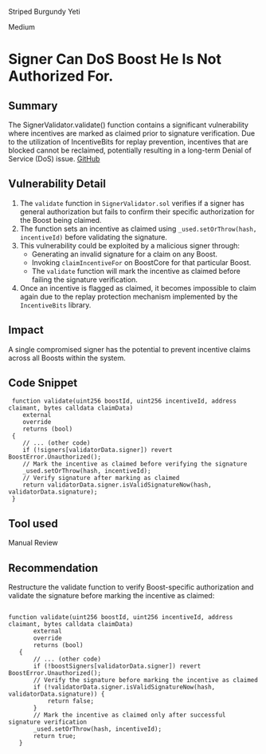 Striped Burgundy Yeti

Medium

# Signer Can DoS Boost He Is Not Authorized For.

## Summary
The SignerValidator.validate() function contains a significant vulnerability where incentives are marked as claimed prior to signature verification. Due to the utilization of IncentiveBits for replay prevention, incentives that are blocked cannot be reclaimed, potentially resulting in a long-term Denial of Service (DoS) issue.
[GitHub](https://github.com/sherlock-audit/2024-06-boost-aa-wallet/blob/main/boost-protocol/packages/evm/contracts/validators/SignerValidator.sol#L115)

## Vulnerability Detail
1. The `validate` function in `SignerValidator.sol` verifies if a signer has general authorization but fails to confirm their specific authorization for the Boost being claimed.
2. The function sets an incentive as claimed using `_used.setOrThrow(hash, incentiveId)` before validating the signature.
3. This vulnerability could be exploited by a malicious signer through:
   - Generating an invalid signature for a claim on any Boost.
   - Invoking `claimIncentiveFor` on BoostCore for that particular Boost.
   - The `validate` function will mark the incentive as claimed before failing the signature verification.
4. Once an incentive is flagged as claimed, it becomes impossible to claim again due to the replay protection mechanism implemented by the `IncentiveBits` library.

## Impact
A single compromised signer has the potential to prevent incentive claims across all Boosts within the system.

## Code Snippet

```solidity
 function validate(uint256 boostId, uint256 incentiveId, address claimant, bytes calldata claimData)
    external
    override
    returns (bool)
 {
    // ... (other code)
    if (!signers[validatorData.signer]) revert BoostError.Unauthorized();
    // Mark the incentive as claimed before verifying the signature
    _used.setOrThrow(hash, incentiveId);
    // Verify signature after marking as claimed
    return validatorData.signer.isValidSignatureNow(hash, validatorData.signature);
 }
```

## Tool used
Manual Review

## Recommendation
Restructure the validate function to verify Boost-specific authorization and validate the signature before marking the incentive as claimed:

```solidity

function validate(uint256 boostId, uint256 incentiveId, address claimant, bytes calldata claimData)
       external
       override
       returns (bool)
   {
       // ... (other code)
       if (!boostSigners[validatorData.signer]) revert BoostError.Unauthorized();
       // Verify the signature before marking the incentive as claimed
       if (!validatorData.signer.isValidSignatureNow(hash, validatorData.signature)) {
           return false;
       }
       // Mark the incentive as claimed only after successful signature verification
       _used.setOrThrow(hash, incentiveId);
       return true;
   }
```
